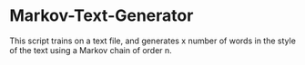 # Markov-Text-Generator
This script trains on a text file, and generates x number of words in the style of the text using a Markov chain of order n.
